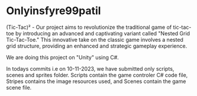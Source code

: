 # Onlyinsfyre99patil
(Tic-Tac)² -  Our project aims to revolutionize the traditional game of tic-tac-toe by introducing an advanced and captivating variant called "Nested Grid Tic-Tac-Toe." This innovative take on the classic game involves a nested grid structure, providing an enhanced and strategic gameplay experience.


We are doing this project on "Unity" using C#.


In todays commits i.e on 10-11-2023, we have submitted only scripts, scenes and sprites folder. Scripts contain the game controler C# code file, Stripes contains the image resources used, and Scenes contain the game scene file.

